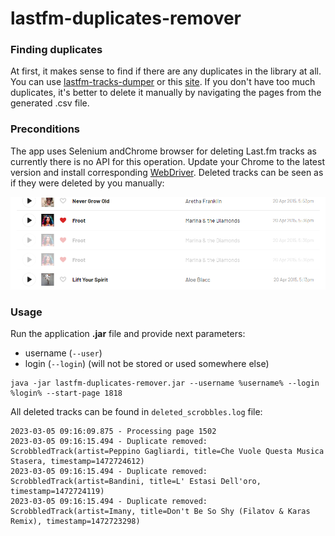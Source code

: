# lastfm-duplicates-remover

### Finding duplicates
At first, it makes sense to find if there are any duplicates in the library at all. You can use [lastfm-tracks-dumper](https://github.com/unrec/lastfm-tracks-dumper) or this [site](http://meaw.kagechiyo.net/web/RemoveDuplicatedTrack.eng.html). If you don't have too much duplicates, it's better to delete it manually by navigating the pages from the generated .csv file.

### Preconditions
The app uses Selenium andChrome browser for deleting Last.fm tracks as currently there is no API for this operation.
Update your Chrome to the latest version and install corresponding [WebDriver](https://chromedriver.chromium.org/downloads).
Deleted tracks can be seen as if they were deleted by you manually:

<img src="duplicates_removed.png" width=700>

### Usage
Run the application **.jar** file and provide next parameters:
- username (`--user`)
- login (`--login`) (will not be stored or used somewhere else)

```shell
java -jar lastfm-duplicates-remover.jar --username %username% --login %login% --start-page 1818
```

All deleted tracks can be found in `deleted_scrobbles.log` file:

```log
2023-03-05 09:16:09.875 - Processing page 1502
2023-03-05 09:16:15.494 - Duplicate removed: ScrobbledTrack(artist=Peppino Gagliardi, title=Che Vuole Questa Musica Stasera, timestamp=1472724612)
2023-03-05 09:16:15.494 - Duplicate removed: ScrobbledTrack(artist=Bandini, title=L' Estasi Dell'oro, timestamp=1472724119)
2023-03-05 09:16:15.494 - Duplicate removed: ScrobbledTrack(artist=Imany, title=Don't Be So Shy (Filatov & Karas Remix), timestamp=1472723298)
```